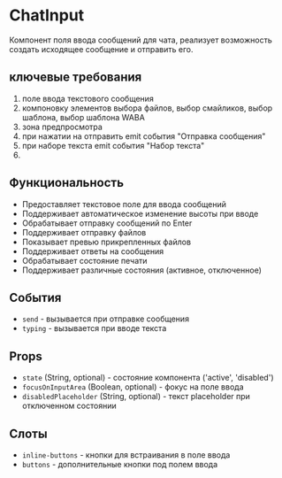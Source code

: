 # ChatInput

Компонент поля ввода сообщений для чата, реализует возможность создать исходящее сообщение и отправить его.

## ключевые требования

1. поле ввода текстового сообщения
2. компоновку элементов выбора файлов, выбор смайликов, выбор шаблона, выбор шаблона WABA
3. зона предпросмотра
4. при нажатии на отправить emit события "Отправка сообщения"
5. при наборе текста emit события "Набор текста"
6. 


## Функциональность

- Предоставляет текстовое поле для ввода сообщений
- Поддерживает автоматическое изменение высоты при вводе
- Обрабатывает отправку сообщений по Enter
- Поддерживает отправку файлов
- Показывает превью прикрепленных файлов
- Поддерживает ответы на сообщения
- Обрабатывает состояние печати
- Поддерживает различные состояния (активное, отключенное)

## События

- `send` - вызывается при отправке сообщения
- `typing` - вызывается при вводе текста

## Props

- `state` (String, optional) - состояние компонента ('active', 'disabled')
- `focusOnInputArea` (Boolean, optional) - фокус на поле ввода
- `disabledPlaceholder` (String, optional) - текст placeholder при отключенном состоянии

## Слоты

- `inline-buttons` - кнопки для встраивания в поле ввода
- `buttons` - дополнительные кнопки под полем ввода
